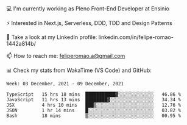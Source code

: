 💻 I'm currently working as Pleno Front-End Developer at Ensinio

⚡ Interested in Next.js, Serverless, DDD, TDD and Design Patterns

👥 Take a look at my LinkedIn profile: linkedin.com/in/felipe-romao-1442a814b/

📫 How to reach me: feliperomao.a@gmail.com

📊 Check my stats from WakaTime (VS Code) and GitHub:

<!--START_SECTION:waka-->
```text
Week: 03 December, 2021 - 09 December, 2021

TypeScript   15 hrs 18 mins  ███████████▓░░░░░░░░░░░░░   46.86 % 
JavaScript   11 hrs 13 mins  ████████▓░░░░░░░░░░░░░░░░   34.34 % 
JSX          4 hrs 10 mins   ███▒░░░░░░░░░░░░░░░░░░░░░   12.76 % 
JSON         1 hr 14 mins    █░░░░░░░░░░░░░░░░░░░░░░░░   03.82 % 
Bash         18 mins         ▒░░░░░░░░░░░░░░░░░░░░░░░░   00.95 % 
```
<!--END_SECTION:waka-->
